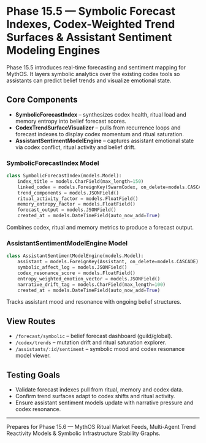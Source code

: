# Phase 15.5 — Symbolic Forecast Indexes, Codex-Weighted Trend Surfaces & Assistant Sentiment Modeling Engines

Phase 15.5 introduces real-time forecasting and sentiment mapping for MythOS. It layers symbolic analytics over the existing codex tools so assistants can predict belief trends and visualize emotional state.

## Core Components
- **SymbolicForecastIndex** – synthesizes codex health, ritual load and memory entropy into belief forecast scores.
- **CodexTrendSurfaceVisualizer** – pulls from recurrence loops and forecast indexes to display codex momentum and ritual saturation.
- **AssistantSentimentModelEngine** – captures assistant emotional state via codex conflict, ritual activity and belief drift.

### SymbolicForecastIndex Model
```python
class SymbolicForecastIndex(models.Model):
    index_title = models.CharField(max_length=150)
    linked_codex = models.ForeignKey(SwarmCodex, on_delete=models.CASCADE)
    trend_components = models.JSONField()
    ritual_activity_factor = models.FloatField()
    memory_entropy_factor = models.FloatField()
    forecast_output = models.JSONField()
    created_at = models.DateTimeField(auto_now_add=True)
```
Combines codex, ritual and memory metrics to produce a forecast output.

### AssistantSentimentModelEngine Model
```python
class AssistantSentimentModelEngine(models.Model):
    assistant = models.ForeignKey(Assistant, on_delete=models.CASCADE)
    symbolic_affect_log = models.JSONField()
    codex_resonance_score = models.FloatField()
    entropy_weighted_emotion_vector = models.JSONField()
    narrative_drift_tag = models.CharField(max_length=100)
    created_at = models.DateTimeField(auto_now_add=True)
```
Tracks assistant mood and resonance with ongoing belief structures.

## View Routes
- `/forecast/symbolic` – belief forecast dashboard (guild/global).
- `/codex/trends` – mutation drift and ritual saturation explorer.
- `/assistants/:id/sentiment` – symbolic mood and codex resonance model viewer.

## Testing Goals
- Validate forecast indexes pull from ritual, memory and codex data.
- Confirm trend surfaces adapt to codex shifts and ritual activity.
- Ensure assistant sentiment models update with narrative pressure and codex resonance.

---
Prepares for Phase 15.6 — MythOS Ritual Market Feeds, Multi-Agent Trend Reactivity Models & Symbolic Infrastructure Stability Graphs.
